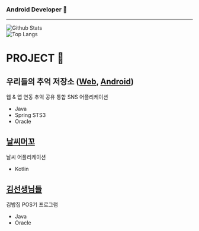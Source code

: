 
### Android Developer 👋
___
![Github Stats](https://github-readme-stats.vercel.app/api?username=aoqnwnd&show_icons=true&theme=dracula)<br>
![Top Langs](https://github-readme-stats.vercel.app/api/top-langs/?username=aoqnwnd&theme=dracula)

# PROJECT 📃

## 우리들의 추억 저장소 ([Web](https://github.com/aoqnwnd/OurMemoryWeb),  [Android](https://github.com/InjaeLee-new/OurMemoryMobile))<br>
웹 & 앱 연동 추억 공유 통합 SNS 어플리케이션
- Java
- Spring STS3
- Oracle

## [날씨머꼬](https://github.com/SANDY-9/Project_NSMGG)
날씨 어플리케이션
- Kotlin

## [김선생님들](https://github.com/aoqnwnd/gimbab)
김밥집 POS기 프로그램
- Java
- Oracle

<!--
**aoqnwnd/aoqnwnd** is a ✨ _special_ ✨ repository because its `README.md` (this file) appears on your GitHub profile.

Here are some ideas to get you started:

- 🔭 I’m currently working on ...
- 🌱 I’m currently learning ...
- 👯 I’m looking to collaborate on ...
- 🤔 I’m looking for help with ...
- 💬 Ask me about ...
- 📫 How to reach me: ...
- 😄 Pronouns: ...
- ⚡ Fun fact: ...
-->
